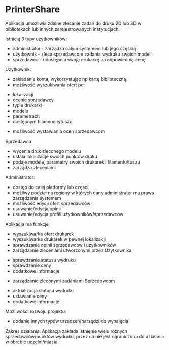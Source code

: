 # PrinterShare

Aplikacja umożliwia zdalne zlecanie zadań do druku 2D lub 3D w bibliotekach lub innych zarejestrowanych instytucjach.

Istnieją 3 typy użytkowników:
 - administrator - zarządza całym systemem lub jego częścią
 - użytkownik - zleca sprzedawcom zadania wydruku swoich modeli
 - sprzedawca - udostępnia swoją drukarkę za odpowiednią cenę

Użytkownik:
 - zakładanie konta, wykorzystując np kartę biblioteczną.
 - możliwość wyszukiwania ofert po:
  * lokalizacji
  * ocenie sprzedawcy
  * typie drukarki
  * modelu
  * parametrach
  * dostępnym filamencie/tuszu
 - możliwość wystawiania ocen sprzedawcom

Sprzedawca:
 - wycenia druk zleconego modelu
 - ustala lokalizacje swoich punktów druku
 - podaje modele, parametry swoich drukarek i filamentu/tuszu
 - zarządza zleceniami

Administrator:
 - dostęp do całej platformy lub części
 - możliwy podział na regiony w których dany administrator ma prawa zarządzania systemem
 - możliwość edycji ofert sprzedawców
 - usuwanie/edycja opinii
 - usuwanie/edycja profili użytkowników/sprzedawców

Aplikacja ma funkcje:
 - wyszukiwarka ofert drukarek
 - wyszukiwarka drukarek w pewnej lokalizacji
 - sprawdzanie opinii sprzedawców i użytkowników
 - zarządzanie zleceniami utworzonymi przez Użytkownika
  * sprawdzanie statusu wydruku
  * sprawdzanie ceny
  * dodatkowe informacje
 - zarządzanie zleconymi zadaniami Sprzedawcom
  * aktualizacja statusu wydruku
  * ustawianie ceny
  * dodatkowe informacje

Możliwości rozwoju projektu:
 - dodanie innych typów urządzeń/narzędzi do wynajęcia

Zakres działania:
Aplikacja zakłada istnienie wielu różnych sprzedawców/punktów wydruku, przez co nie jest ograniczona do działania w obrębie uczelni/miasta
